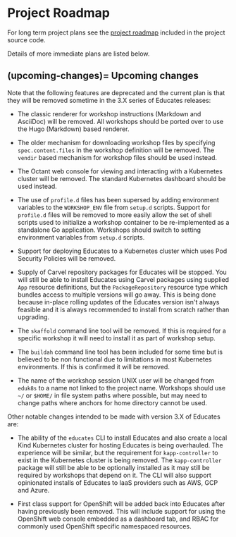 Project Roadmap
===============

For long term project plans see the [project
roadmap](https://github.com/vmware-tanzu-labs/educates-training-platform/blob/develop/developer-docs/project-roadmap.md)
included in the project source code.

Details of more immediate plans are listed below.

(upcoming-changes)=
Upcoming changes
----------------

Note that the following features are deprecated and the current plan is that
they will be removed sometime in the 3.X series of Educates releases:

* The classic renderer for workshop instructions (Markdown and AsciiDoc) will be
  removed. All workshops should be ported over to use the Hugo (Markdown) based
  renderer.

* The older mechanism for downloading workshop files by specifying
  `spec.content.files` in the workshop definition will be removed. The `vendir`
  based mechanism for workshop files should be used instead.

* The Octant web console for viewing and interacting with a Kubernetes cluster
  will be removed. The standard Kubernetes dashboard should be used instead.

* The use of `profile.d` files has been supersed by adding environment variables
  to the `WORKSHOP_ENV` file from `setup.d` scripts. Support for `profile.d`
  files will be removed to more easily allow the set of shell scripts used to
  initialize a workshop container to be re-implemented as a standalone Go
  application. Workshops should switch to setting environment variables from
  `setup.d` scripts.

* Support for deploying Educates to a Kubernetes cluster which uses Pod Security
  Policies will be removed.

* Supply of Carvel repository packages for Educates will be stopped. You will
  still be able to install Educates using Carvel packages using supplied `App`
  resource definitions, but the `PackageRepository` resource type which bundles
  access to multiple versions will go away. This is being done because in-place
  rolling updates of the Educates version isn't always feasible and it is always
  recommended to install from scratch rather than upgrading.

* The `skaffold` command line tool will be removed. If this is required for a
  specific workshop it will need to install it as part of workshop setup.

* The `buildah` command line tool has been included for some time but is
  believed to be non functional due to limitations in most Kubernetes
  environments. If this is confirmed it will be removed.

* The name of the workshop session UNIX user will be changed from `eduk8s` to a
  name not linked to the project name. Workshops should use `~/` or `$HOME/` in
  file system paths where possible, but may need to change paths where anchors
  for home directory cannot be used.

Other notable changes intended to be made with version 3.X of Educates are:

* The ability of the `educates` CLI to install Educates and also create a local
  Kind Kubernetes cluster for hosting Educates is being overhauled. The
  experience will be similar, but the requirement for `kapp-controller` to exist
  in the Kubernetes cluster is being removed. The `kapp-controller` package
  will still be able to be optionally installed as it may still be required by
  workshops that depend on it. The CLI will also support opinionated installs
  of Educates to IaaS providers such as AWS, GCP and Azure.

* First class support for OpenShift will be added back into Educates after
  having previously been removed. This will include support for using the
  OpenShift web console embedded as a dashboard tab, and RBAC for commonly
  used OpenShift specific namespaced resources.

